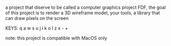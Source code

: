 a project that diserve to be called a computer graphics project FDF, the goal of this project is to render a 3D wireframe model, your tools, a library that can draw pixels on the screen

KEYS: q a w s u j i k o l z x - +

note: this project is compatible with MacOS only
